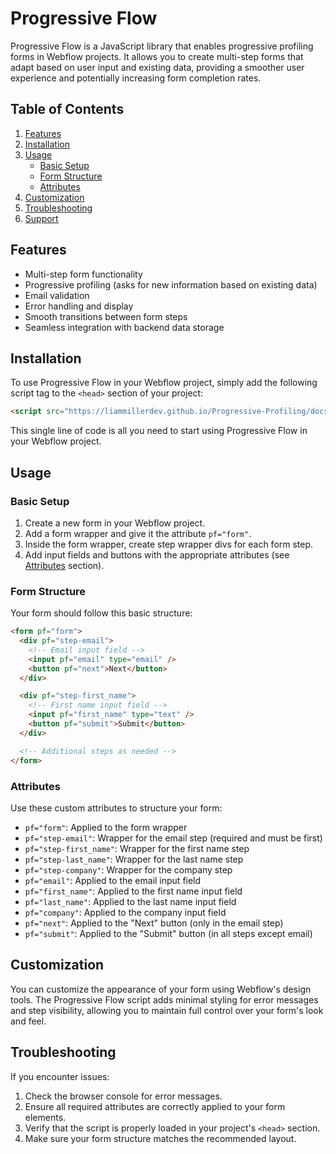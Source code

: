 # Progressive Flow

Progressive Flow is a JavaScript library that enables progressive profiling forms in Webflow projects. It allows you to create multi-step forms that adapt based on user input and existing data, providing a smoother user experience and potentially increasing form completion rates.

## Table of Contents

1. [Features](#features)
2. [Installation](#installation)
3. [Usage](#usage)
   - [Basic Setup](#basic-setup)
   - [Form Structure](#form-structure)
   - [Attributes](#attributes)
4. [Customization](#customization)
5. [Troubleshooting](#troubleshooting)
6. [Support](#support)

## Features

- Multi-step form functionality
- Progressive profiling (asks for new information based on existing data)
- Email validation
- Error handling and display
- Smooth transitions between form steps
- Seamless integration with backend data storage

## Installation

To use Progressive Flow in your Webflow project, simply add the following script tag to the `<head>` section of your project:

```html
<script src="https://liammillerdev.github.io/Progressive-Profiling/docs/progressive-flow.min.js"></script>
```

This single line of code is all you need to start using Progressive Flow in your Webflow project.

## Usage

### Basic Setup

1. Create a new form in your Webflow project.
2. Add a form wrapper and give it the attribute `pf="form"`.
3. Inside the form wrapper, create step wrapper divs for each form step.
4. Add input fields and buttons with the appropriate attributes (see [Attributes](#attributes) section).

### Form Structure

Your form should follow this basic structure:

```html
<form pf="form">
  <div pf="step-email">
    <!-- Email input field -->
    <input pf="email" type="email" />
    <button pf="next">Next</button>
  </div>

  <div pf="step-first_name">
    <!-- First name input field -->
    <input pf="first_name" type="text" />
    <button pf="submit">Submit</button>
  </div>

  <!-- Additional steps as needed -->
</form>
```

### Attributes

Use these custom attributes to structure your form:

- `pf="form"`: Applied to the form wrapper
- `pf="step-email"`: Wrapper for the email step (required and must be first)
- `pf="step-first_name"`: Wrapper for the first name step
- `pf="step-last_name"`: Wrapper for the last name step
- `pf="step-company"`: Wrapper for the company step
- `pf="email"`: Applied to the email input field
- `pf="first_name"`: Applied to the first name input field
- `pf="last_name"`: Applied to the last name input field
- `pf="company"`: Applied to the company input field
- `pf="next"`: Applied to the "Next" button (only in the email step)
- `pf="submit"`: Applied to the "Submit" button (in all steps except email)

## Customization

You can customize the appearance of your form using Webflow's design tools. The Progressive Flow script adds minimal styling for error messages and step visibility, allowing you to maintain full control over your form's look and feel.

## Troubleshooting

If you encounter issues:

1. Check the browser console for error messages.
2. Ensure all required attributes are correctly applied to your form elements.
3. Verify that the script is properly loaded in your project's `<head>` section.
4. Make sure your form structure matches the recommended layout.

